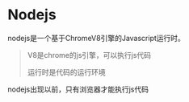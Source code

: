 # Nodejs

nodejs是一个基于ChromeV8引擎的Javascript运行时。

> V8是chrome的js引擎，可以执行js代码
>
> 运行时是代码的运行环境

nodejs出现以前，只有浏览器才能执行js代码